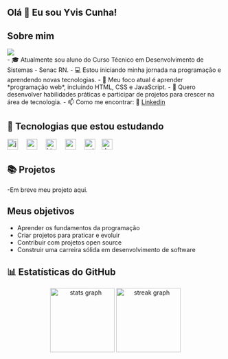 ## Olá 👋 Eu sou Yvis Cunha!

## Sobre mim

<div align="left">
  <img src="https://visitor-badge.laobi.icu/badge?page_id=Yvis-Cunha.Yvis-Cunha&left_text=Visitantes"  />
</div>
- 🎓 Atualmente sou aluno do Curso Técnico em Desenvolvimento de Sistemas - Senac RN.
- 💻 Estou iniciando minha jornada na programação e aprendendo novas tecnologias.
- 🌱 Meu foco atual é aprender *programação web*, incluindo HTML, CSS e JavaScript.
- 🎯 Quero desenvolver habilidades práticas e participar de projetos para crescer na área de tecnologia.
- 📫 Como me encontrar: 💼 <a href="https://www.linkedin.com/in/yvis-cunha-627974249" ref="nofollow">Linkedin</a>

## 🚀 Tecnologias que estou estudando

<div align="left">
  <img src="https://cdn.jsdelivr.net/gh/devicons/devicon/icons/javascript/javascript-original.svg" height="25" alt="javascript logo"  />
  <img width="12" />
  <img src="https://cdn.jsdelivr.net/gh/devicons/devicon/icons/react/react-original.svg" height="25" alt="react logo"  />
  <img width="12" />
  <img src="https://cdn.jsdelivr.net/gh/devicons/devicon/icons/html5/html5-original.svg" height="25" alt="html5 logo"  />
  <img width="12" />
  <img src="https://cdn.jsdelivr.net/gh/devicons/devicon/icons/css3/css3-original.svg" height="25" alt="css3 logo"  />
  <img width="12" />
  <img src="https://cdn.jsdelivr.net/gh/devicons/devicon/icons/python/python-original.svg" height="25" alt="pythonlogo"  /><img width="12" />
   <img src="https://cdn.jsdelivr.net/gh/devicons/devicon@latest/icons/docker/docker-original-wordmark.svg" height="25" alt="docker logo"  />
  <img width="12" />
</div>

## 📚 Projetos
-Em breve meu projeto aqui.

## Meus objetivos
- Aprender os fundamentos da programação
- Criar projetos para praticar e evoluir
- Contribuir com projetos open source
- Construir uma carreira sólida em desenvolvimento de software
##
## 📊 Estatísticas do GitHub
<div align="center">
  <img src="https://github-readme-stats.vercel.app/api?username=Yvis-Cunha&hide_title=false&hide_rank=false&show_icons=true&include_all_commits=true&count_private=true&disable_animations=false&theme=default&locale=pt-br&hide_border=false" height="150" alt="stats graph"  />
  <img src="https://streak-stats.demolab.com?user=Yvis-Cunha&locale=pt-br&mode=daily&theme=default&hide_border=false&border_radius=5&date_format=j/n%5B/Y%5D" height="150" alt="streak graph"  />
</div>